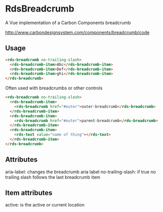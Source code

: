 # RdsBreadcrumb

A Vue implementation of a Carbon Components breadcrumb

http://www.carbondesignsystem.com/components/breadcrumb/code

## Usage

```html
<rds-breadcrumb no-trailing-slash>
  <rds-breadcrumb-item>Abc</rds-breadcrumb-item>
  <rds-breadcrumb-item>Def</rds-breadcrumb-item>
  <rds-breadcrumb-item>ghi</rds-breadcrumb-item>
</rds-breadcrumb>
```

Often used with breadcrumbs or other controls

```html
<rds-breadcrumb no-trailing-slash>
  <rds-breadcrumb-item>
    <rds-breadcrumb href="#outer">outer-breadcrumb</rds-breadcrumb>
  </rds-breadcrumb-item>
  <rds-breadcrumb-item>
    <rds-breadcrumb href="#outer">parent-breadcrumb</rds-breadcrumb>
  </rds-breadcrumb-item>
  <rds-breadcrumb-item>
    <rds-text value="name of thing"></rds-text>
  </rds-breadcrumb-item>
</rds-breadcrumb>
```

## Attributes

aria-label: changes the breadcrumb aria label
no-trailing-slash: if true no trailing slash follows the last breadcrumb item

## Item attributes

active: is the active or current location
